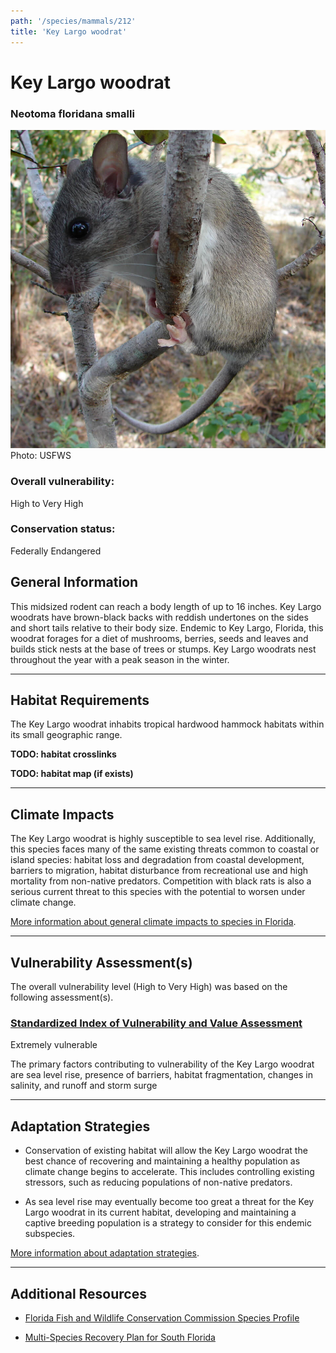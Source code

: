 ```yaml
---
path: '/species/mammals/212'
title: 'Key Largo woodrat'
---
```


# Key Largo woodrat

### Neotoma floridana smalli

<div id="TopSection">

<div class="header-photo"><img src="212.jpg" alt="Photo for Key Largo woodrat"/>
<figcaption>Photo: USFWS</figcaption></div>

<div>

### Overall vulnerability:

<div class="vulnerability vulnerability-extreme">High to Very High</div>

### Conservation status:

Federally Endangered

</div>
</div>

## General Information

This midsized rodent can reach a body length of up to 16 inches.  Key Largo woodrats have brown-black backs with reddish undertones on the sides and short tails relative to their body size.  Endemic to Key Largo, Florida, this woodrat forages for a diet of mushrooms, berries, seeds and leaves and builds stick nests at the base of trees or stumps.  Key Largo woodrats nest throughout the year with a peak season in the winter.

<hr />

## Habitat Requirements



The Key Largo woodrat inhabits tropical hardwood hammock habitats within its small geographic range.

**TODO: habitat crosslinks**

**TODO: habitat map (if exists)**

<hr />

## Climate Impacts

The Key Largo woodrat is highly susceptible to sea level rise.  Additionally, this species faces many of the same existing threats common to coastal or island species: habitat loss and degradation from coastal development, barriers to migration, habitat disturbance from recreational use and high mortality from non-native predators.  Competition with black rats is also a serious current threat to this species with the potential to worsen under climate change.

[More information about general climate impacts to species in Florida](/impacts/species).



<hr />

## Vulnerability Assessment(s)

The overall vulnerability level (High to Very High) was based on the following assessment(s).
#### 
<div class="vulnerability-header">
<h3><a href="/impacts/vulnerability/sivva/species">Standardized Index of Vulnerability and Value Assessment</a></h3>
<div class="vulnerability vulnerability-extreme">Extremely vulnerable</div>
</div> 

The primary factors contributing to vulnerability of the Key Largo woodrat are sea level rise, presence of barriers, habitat fragmentation, changes in salinity, and runoff and storm surge


<hr />

## Adaptation Strategies

- Conservation of existing habitat will allow the Key Largo woodrat the best chance of recovering and maintaining a healthy population as climate change begins to accelerate.  This includes controlling existing stressors, such as reducing populations of non-native predators.

- As sea level rise may eventually become too great a threat for the Key Largo woodrat in its current habitat, developing and maintaining a captive breeding population is a strategy to consider for this endemic subspecies.

[More information about adaptation strategies](/strategies).

<hr />


## Additional Resources

- [Florida Fish and Wildlife Conservation Commission Species Profile](https://myfwc.com/wildlifehabitats/profiles/mammals/land/key-largo-woodrat/)

- [Multi-Species Recovery Plan for South Florida](https://ecos.fws.gov/docs/recovery_plan/sfl_msrp/SFL_MSRP_Species.pdf)
